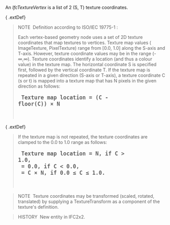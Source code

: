 ﻿An _IfcTextureVertex_ is a list of 2 (S, T) texture coordinates.

{ .extDef}
> NOTE&nbsp; Definition according to ISO/IEC 19775-1 :  
>   
> Each vertex-based geometry node uses a set of 2D texture coordinates that map textures to vertices. Texture map values ( ImageTexture, PixelTexture) range from [0.0, 1.0] along the S-axis and T-axis. However, texture coordinate values may be in the range (-&infin;,&infin;). Texture coordinates identify a location (and thus a colour value) in the texture map. The horizontal coordinate S is specified first, followed by the vertical coordinate T. If the texture map is repeated in a given direction (S-axis or T-axis), a texture coordinate C (s or t) is mapped into a texture map that has N pixels in the given direction as follows: <pre style=" font-size:larger;">
<b>Texture map location = (C - floor(C)) &times; N</b>
</pre>

{ .extDef}
> If the texture map is not repeated, the texture coordinates are clamped to the 0.0 to 1.0 range as follows: <pre style=" font-size:larger;">
<b>Texture map location = N,     if C &gt; 1.0,
<br>                     = 0.0,   if C &lt; 0.0,
<br>                     = C &times; N, if 0.0 &le; C &le; 1.0.</b>
</pre>

> NOTE&nbsp; Texture coordinates may be transformed (scaled, rotated, translated) by supplying a TextureTransform as a component of the texture's definition.

> HISTORY&nbsp; New entity in IFC2x2.